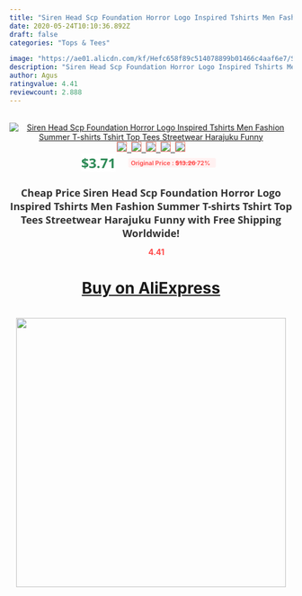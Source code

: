 ```yaml
---
title: "Siren Head Scp Foundation Horror Logo Inspired Tshirts Men Fashion Summer T-shirts Tshirt Top Tees Streetwear Harajuku Funny"
date: 2020-05-24T10:10:36.892Z
draft: false
categories: "Tops & Tees"

image: "https://ae01.alicdn.com/kf/Hefc658f89c514078899b01466c4aaf6e7/Siren-Head-Scp-Foundation-Horror-Logo-Inspired-Tshirts-Men-Fashion-Summer-T-shirts-Tshirt-Top-Tees.jpg"
description: "Siren Head Scp Foundation Horror Logo Inspired Tshirts Men Fashion Summer T-shirts Tshirt Top Tees Streetwear Harajuku Funny"
author: Agus
ratingvalue: 4.41
reviewcount: 2.888
---
```

<br>
<div style="text-align: center;">
<a href="https://s.click.aliexpress.com/e/_A77XKV" target="_blank" rel="nofollow noopener noreferrer"><img alt="Siren Head Scp Foundation Horror Logo Inspired Tshirts Men Fashion Summer T-shirts Tshirt Top Tees Streetwear Harajuku Funny" class="magnifier-image" src="https://ae01.alicdn.com/kf/Hefc658f89c514078899b01466c4aaf6e7/Siren-Head-Scp-Foundation-Horror-Logo-Inspired-Tshirts-Men-Fashion-Summer-T-shirts-Tshirt-Top-Tees.jpg_640x640.jpg">
<br>
<img style="border:1px solid salmon" src="https://ae01.alicdn.com/kf/Hefc658f89c514078899b01466c4aaf6e7/Siren-Head-Scp-Foundation-Horror-Logo-Inspired-Tshirts-Men-Fashion-Summer-T-shirts-Tshirt-Top-Tees.jpg_120x120.jpg">&nbsp;&nbsp;<img style="border:1px solid salmon" src="https://ae01.alicdn.com/kf/Ha1f362858d1a4f8c9d10afe26991acb83/Siren-Head-Scp-Foundation-Horror-Logo-Inspired-Tshirts-Men-Fashion-Summer-T-shirts-Tshirt-Top-Tees.jpg_120x120.jpg">&nbsp;&nbsp;<img style="border:1px solid salmon" src="https://ae01.alicdn.com/kf/H3f82c2a11ff14f5c96d1691446ff99ada/Siren-Head-Scp-Foundation-Horror-Logo-Inspired-Tshirts-Men-Fashion-Summer-T-shirts-Tshirt-Top-Tees.jpg_120x120.jpg">&nbsp;&nbsp;<img style="border:1px solid salmon" src="https://ae01.alicdn.com/kf/H0e55428f98c14b22be5235067a785af32/Siren-Head-Scp-Foundation-Horror-Logo-Inspired-Tshirts-Men-Fashion-Summer-T-shirts-Tshirt-Top-Tees.jpg_120x120.jpg">&nbsp;&nbsp;<img style="border:1px solid salmon" src="https://ae01.alicdn.com/kf/H7120d73452dc496bbc21ca06805cdc33E/Siren-Head-Scp-Foundation-Horror-Logo-Inspired-Tshirts-Men-Fashion-Summer-T-shirts-Tshirt-Top-Tees.jpg_120x120.jpg"></a></div><br0>
<div style="text-align: center;"><span style="background-color: white; border: 0px; box-sizing: border-box; color: seagreen; display: inline-block; font-family: &quot;open sans&quot; , &quot;arial&quot; , &quot;helvetica&quot; , sans-serif , &quot;heiti&quot;; font-size: 24px; font-stretch: inherit; font-weight: 700; line-height: inherit; margin: 0px 10px 0px 0px; padding: 0px; vertical-align: middle;">$3.71 </span>
<span style="background: rgb(255 , 241 , 241); border-radius: 3px; border: 0px; box-sizing: border-box; color: #ff4747; display: inline-block; font-family: inherit; font-size: 12px; font-stretch: inherit; font-style: inherit; font-variant: inherit; font-weight: 600; line-height: inherit; margin: 0px; padding: 2px 5px; transform: scale(0.9); vertical-align: middle;">Original Price : <b style="text-decoration: line-through;">$13.26 </b> 72%&nbsp;&nbsp;</span></div>
<h1 style="color: #333333; display: inline-block; font-family: &quot;open sans&quot; , &quot;arial&quot; , &quot;helvetica&quot; , sans-serif , &quot;heiti&quot;; font-size: 18px; font-stretch: inherit; font-weight: 700; text-align: center;">Cheap Price Siren Head Scp Foundation Horror Logo Inspired Tshirts Men Fashion Summer T-shirts Tshirt Top Tees Streetwear Harajuku Funny with Free Shipping Worldwide!</h1>
<div style="color: #ff4747; text-align: center;">
<img src="https://4.bp.blogspot.com/-M0ZcTcb-5uY/XleCXlxnR4I/AAAAAAAAAEc/OrjgMkXV1oMQFaCRZj5HQwOCBcu3w1FegCPcBGAYYCw/s1600/star.png" style="height: 15px;">&nbsp;<b>4.41</b></div>
<div class="button_cont" align="center"><a class="buynow_a" href="https://s.click.aliexpress.com/e/_A77XKV" target="_blank" rel="nofollow noopener noreferrer"><H1>Buy on AliExpress</H1></a></div><br>
<div class="separator" style="clear: both; text-align: center;">
<img src="https://lh3.googleusercontent.com/-pTy5HemUv9M/XlePHvY0dAI/AAAAAAAAAE4/0nX5iRUoIWY8eMW9Dpxeirr157OZliDIgCLcBGAsYHQ/s1600/badge.gif" width="480">
</div>
